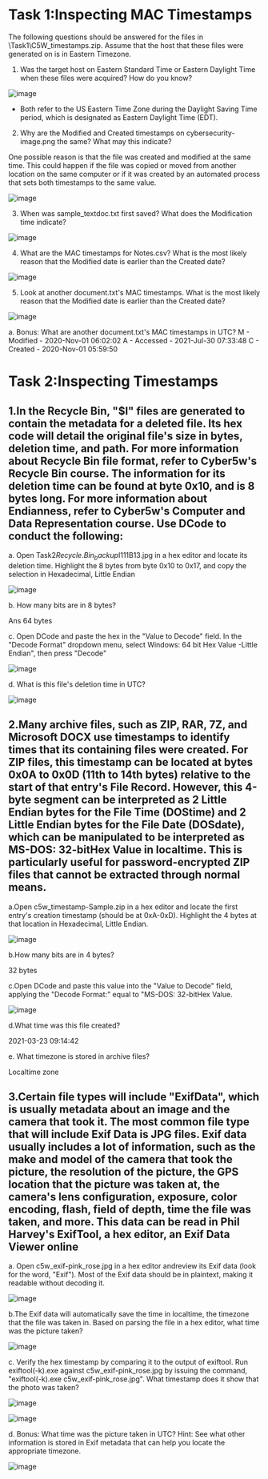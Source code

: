 
# Task 1:Inspecting MAC Timestamps

The following questions should be answered for the files in \Task1\C5W_timestamps.zip. Assume that the host that these files were generated on is in Eastern Timezone.

1. Was the target host on Eastern Standard Time or Eastern Daylight Time when these files were acquired? How do you know?

![image](https://user-images.githubusercontent.com/65653010/235359797-88c19ff8-a126-428f-882c-f2ca7981157c.png)
- Both refer to the US Eastern Time Zone during the Daylight Saving Time period, which is designated as Eastern Daylight Time (EDT).


2. Why are the Modified and Created timestamps on cybersecurity-image.png the same? What may this indicate?

 One possible reason is that the file was created and modified at the same time. This could happen if the file was copied or moved from another location on the same computer or if it was created by an automated process that sets both timestamps to the same value.

![image](https://user-images.githubusercontent.com/65653010/235462233-a70a908c-60e6-4b8f-aaac-2f8c2d4b0590.png)


3. When was sample_textdoc.txt first saved? What does the Modification time indicate?

![image](https://user-images.githubusercontent.com/65653010/235462444-e2ed6ad5-43db-46c6-b00d-539513565e3a.png)

4. What are the MAC timestamps for Notes.csv? What is the most likely reason that the Modified date is earlier than the Created date? 

![image](https://user-images.githubusercontent.com/65653010/235462657-8b53fb01-36d0-4b83-a346-92dfdae4049f.png)

5. Look at another document.txt's MAC timestamps. What is the most likely reason that the Modified date is earlier than the Created date?

![image](https://user-images.githubusercontent.com/65653010/235462766-0c3bde7c-f282-4e6d-aa95-733e32ae8267.png)

a. Bonus: What are another document.txt's MAC timestamps in UTC?
M - Modified - 2020-Nov-01 06:02:02 A - Accessed - 2021-Jul-30 07:33:48 C - Created - 2020-Nov-01 05:59:50

# Task 2:Inspecting Timestamps

## 1.In the Recycle Bin, "$I" files are generated to contain the metadata for a deleted file. Its hex code will detail the original file's size in bytes, deletion time, and path. For more information about Recycle Bin file format, refer to Cyber5w's Recycle Bin course. The information for its deletion time can be found at byte 0x10, and is 8 bytes long. For more information about Endianness, refer to Cyber5w's Computer and Data Representation course. Use DCode to conduct the following:

a. Open Task2$Recycle.Bin_backup$I111B13.jpg in a hex editor and locate its deletion time. Highlight the 8 bytes from byte 0x10 to 0x17, and copy the selection in Hexadecimal, Little Endian

![image](https://user-images.githubusercontent.com/65653010/235464249-1c097a2b-dfea-461d-abd0-39fcd4b261e1.png)

b. How many bits are in 8 bytes?

Ans 64 bytes

c. Open DCode and paste the hex in the "Value to Decode" field. In the "Decode Format" dropdown menu, select Windows: 64 bit Hex Value -Little Endian", then press "Decode"

![image](https://user-images.githubusercontent.com/65653010/235465245-4ae9ed73-dcdc-4e6c-9fe4-69e71ff44135.png)

 d. What is this file's deletion time in UTC?
 
 ![image](https://user-images.githubusercontent.com/65653010/235465386-ab319c25-d352-47b4-b350-26f7da2df590.png)
 
## 2.Many archive files, such as ZIP, RAR, 7Z, and Microsoft DOCX use timestamps to identify times that its containing files were created. For ZIP files, this timestamp can be located at bytes 0x0A to 0x0D (11th to 14th bytes) relative to the start of that entry's File Record. However, this 4-byte segment can be interpreted as 2 Little Endian bytes for the File Time (DOStime) and 2 Little Endian bytes for the File Date (DOSdate), which can be manipulated to be interpreted as MS-DOS: 32-bitHex Value in localtime. This is particularly useful for password-encrypted ZIP files that cannot be extracted through normal means.
a.Open c5w_timestamp-Sample.zip in a hex editor and locate the first entry's creation timestamp (should be at 0xA-0xD). Highlight the 4 bytes at that location in Hexadecimal, Little Endian.

![image](https://user-images.githubusercontent.com/65653010/235466114-05c3e7bd-7bd9-4a30-84d6-473d5797d292.png)

b.How many bits are in 4 bytes?

32 bytes

c.Open DCode and paste this value into the "Value to Decode" field, applying the "Decode Format:" equal to "MS-DOS: 32-bitHex Value.

![image](https://user-images.githubusercontent.com/65653010/235466554-94d7a862-1fd6-41d3-8c99-07fbc6fca27f.png)

d.What time was this file created?

2021-03-23 09:14:42

e. What timezone is stored in archive files?

Localtime zone

## 3.Certain file types will include "ExifData", which is usually metadata about an image and the camera that took it. The most common file type that will include Exif Data is JPG files. Exif data usually includes a lot of information, such as the make and model of the camera that took the picture, the resolution of the picture, the GPS location that the picture was taken at, the camera's lens configuration, exposure, color encoding, flash, field of depth, time the file was taken, and more. This data can be read in Phil Harvey's ExifTool, a hex editor, an Exif Data Viewer online
a. Open c5w_exif-pink_rose.jpg in a hex editor andreview its Exif data (look for the word, "Exif"). Most of the Exif data should be in plaintext, making it readable without decoding it.

![image](https://user-images.githubusercontent.com/65653010/235467415-52adcba3-8edd-40de-a03d-317c4a6418f7.png)

b.The Exif data will automatically save the time in localtime, the timezone that the file was taken in. Based on parsing the file in a hex editor, what time was the picture taken?

![image](https://user-images.githubusercontent.com/65653010/235467877-a91da160-fd9c-4899-ba04-47ff86f58c84.png)

c. Verify the hex timestamp by comparing it to the output of exiftool. Run exiftool(-k).exe against c5w_exif-pink_rose.jpg by issuing the command, "exiftool(-k).exe c5w_exif-pink_rose.jpg". What timestamp does it show that the photo was taken?

![image](https://user-images.githubusercontent.com/65653010/235468422-cefbd981-8b4a-4d30-ada7-ccebc343932e.png)

![image](https://user-images.githubusercontent.com/65653010/235468568-fa554d1f-0ca1-4ac4-aec8-643b6983c850.png)

d. Bonus: What time was the picture taken in UTC? Hint: See what other information is stored in Exif metadata that can help you locate the appropriate timezone.

![image](https://user-images.githubusercontent.com/65653010/235468787-b929f444-34b0-4e89-80a8-f45a61f30e5a.png)




